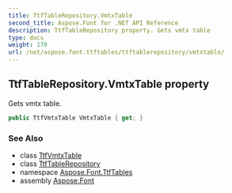 ```yaml
---
title: TtfTableRepository.VmtxTable
second_title: Aspose.Font for .NET API Reference
description: TtfTableRepository property. Gets vmtx table
type: docs
weight: 170
url: /net/aspose.font.ttftables/ttftablerepository/vmtxtable/
---
```

## TtfTableRepository.VmtxTable property

Gets vmtx table.

```csharp
public TtfVmtxTable VmtxTable { get; }
```

### See Also

* class [TtfVmtxTable](../../ttfvmtxtable/)
* class [TtfTableRepository](../)
* namespace [Aspose.Font.TtfTables](../../ttftablerepository/)
* assembly [Aspose.Font](../../../)


